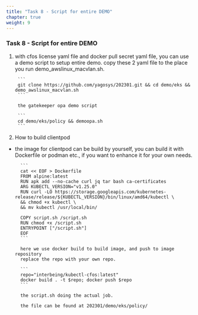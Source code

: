 ```yaml
---
title: "Task 8 - Script for entire DEMO"
chapter: true
weight: 9
---
```


### Task 8 - Script for entire DEMO

1. with cfos license yaml file and docker pull secret yaml file, you can use a demo script to setup entire demo.
copy these 2 yaml file to the place you run demo_awslinux_macvlan.sh. 

        ```
        git clone https://github.com/yagosys/202301.git && cd demo/eks && demo_awslinux_macvlan.sh
        ```

        the gatekeeper opa demo script 

        ```
        cd demo/eks/policy && demoopa.sh
        ```

1. How to build clientpod

* the image for clientpod can be build by yourself, you can  build it with Dockerfile or podman etc., if you want to enhance it for your own needs.

        ```
        cat << EOF > Dockerfile
        FROM alpine:latest
        RUN apk add --no-cache curl jq tar bash ca-certificates
        ARG KUBECTL_VERSION="v1.25.0"
        RUN curl -LO https://storage.googleapis.com/kubernetes-release/release/${KUBECTL_VERSION}/bin/linux/amd64/kubectl \
        && chmod +x kubectl \
        && mv kubectl /usr/local/bin/

        COPY script.sh /script.sh
        RUN chmod +x /script.sh
        ENTRYPOINT ["/script.sh"]
        EOF
        ```

        here we use docker build to build image, and push to image repository 
        replace the repo with your own repo.

        ```
        repo="interbeing/kubectl-cfos:latest"
        docker build . -t $repo; docker push $repo
        ```

        the script.sh doing the actual job. 
        
        the file can be found at 202301/demo/eks/policy/